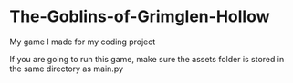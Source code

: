 # The-Goblins-of-Grimglen-Hollow
My game I made for my coding project

If you are going to run this game, make sure the assets folder is stored in the same directory as main.py
